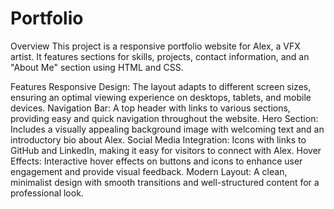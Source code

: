 # Portfolio

Overview
This project is a responsive portfolio website for Alex, a VFX artist. It features sections for skills, projects, contact information, and an "About Me" section using HTML and CSS.

Features
Responsive Design: The layout adapts to different screen sizes, ensuring an optimal viewing experience on desktops, tablets, and mobile devices.
Navigation Bar: A top header with links to various sections, providing easy and quick navigation throughout the website.
Hero Section: Includes a visually appealing background image with welcoming text and an introductory bio about Alex.
Social Media Integration: Icons with links to GitHub and LinkedIn, making it easy for visitors to connect with Alex.
Hover Effects: Interactive hover effects on buttons and icons to enhance user engagement and provide visual feedback.
Modern Layout: A clean, minimalist design with smooth transitions and well-structured content for a professional look.
